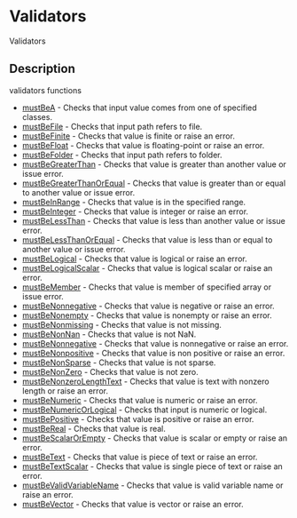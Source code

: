 # Validators

Validators

## Description

validators functions

- [mustBeA](mustBeA.md) - Checks that input value comes from one of specified classes.
- [mustBeFile](mustBeFile.md) - Checks that input path refers to file.
- [mustBeFinite](mustBeFinite.md) - Checks that value is finite or raise an error.
- [mustBeFloat](mustBeFloat.md) - Checks that value is floating-point or raise an error.
- [mustBeFolder](mustBeFolder.md) - Checks that input path refers to folder.
- [mustBeGreaterThan](mustBeGreaterThan.md) - Checks that value is greater than another value or issue error.
- [mustBeGreaterThanOrEqual](mustBeGreaterThanOrEqual.md) - Checks that value is greater than or equal to another value or issue error.
- [mustBeInRange](mustBeInRange.md) - Checks that value is in the specified range.
- [mustBeInteger](mustBeInteger.md) - Checks that value is integer or raise an error.
- [mustBeLessThan](mustBeLessThan.md) - Checks that value is less than another value or issue error.
- [mustBeLessThanOrEqual](mustBeLessThanOrEqual.md) - Checks that value is less than or equal to another value or issue error.
- [mustBeLogical](mustBeLogical.md) - Checks that value is logical or raise an error.
- [mustBeLogicalScalar](mustBeLogicalScalar.md) - Checks that value is logical scalar or raise an error.
- [mustBeMember](mustBeMember.md) - Checks that value is member of specified array or issue error.
- [mustBeNonnegative](mustBeNegative.md) - Checks that value is negative or raise an error.
- [mustBeNonempty](mustBeNonempty.md) - Checks that value is nonempty or raise an error.
- [mustBeNonmissing](mustBeNonmissing.md) - Checks that value is not missing.
- [mustBeNonNan](mustBeNonNan.md) - Checks that value is not NaN.
- [mustBeNonnegative](mustBeNonnegative.md) - Checks that value is nonnegative or raise an error.
- [mustBeNonpositive](mustBeNonpositive.md) - Checks that value is non positive or raise an error.
- [mustBeNonSparse](mustBeNonSparse.md) - Checks that value is not sparse.
- [mustBeNonZero](mustBeNonZero.md) - Checks that value is not zero.
- [mustBeNonzeroLengthText](mustBeNonzeroLengthText.md) - Checks that value is text with nonzero length or raise an error.
- [mustBeNumeric](mustBeNumeric.md) - Checks that value is numeric or raise an error.
- [mustBeNumericOrLogical](mustBeNumericOrLogical.md) - Checks that input is numeric or logical.
- [mustBePositive](mustBePositive.md) - Checks that value is positive or raise an error.
- [mustBeReal](mustBeReal.md) - Checks that value is real.
- [mustBeScalarOrEmpty](mustBeScalarOrEmpty.md) - Checks that value is scalar or empty or raise an error.
- [mustBeText](mustBeText.md) - Checks that value is piece of text or raise an error.
- [mustBeTextScalar](mustBeTextScalar.md) - Checks that value is single piece of text or raise an error.
- [mustBeValidVariableName](mustBeValidVariableName.md) - Checks that value is valid variable name or raise an error.
- [mustBeVector](mustBeVector.md) - Checks that value is vector or raise an error.
